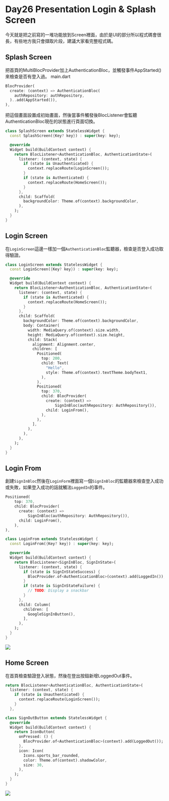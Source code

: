 # Day26 Presentation Login & Splash Screen
今天就是把之前寫的一堆功能放到Screen裡面，由於是UI的部分所以程式碼會很長，有些地方我只會擷取片段，建議大家看完整程式碼。

## Splash Screen
把首頁的MultiBlocProvider加上AuthenticationBloc，並觸發事件AppStarted()來檢查是否有登入過。
main.dart
```dart
BlocProvider(
  create: (context) => AuthenticationBloc(
    authRepository: authRepository,
  )..add(AppStarted()),
),
```

把這個畫面設置成初始畫面，然後當事件觸發後BlocListener會監聽AuthenticationBloc現在的狀態進行頁面切換。

```dart
class SplashScreen extends StatelessWidget {
  const SplashScreen({Key? key}) : super(key: key);

  @override
  Widget build(BuildContext context) {
    return BlocListener<AuthenticationBloc, AuthenticationState>(
      listener: (context, state) {
        if (state is Unauthenticated) {
          context.replaceRoute(LoginScreen());
        }
        if (state is Authenticated) {
          context.replaceRoute(HomeScreen());
        }
      },
      child: Scaffold(
        backgroundColor: Theme.of(context).backgroundColor,
      ),
    );
  }
}

```

## Login Screen
在`LoginScreen`這邊一樣加一個`AuthenticationBloc`監聽器，檢查是否登入成功取得驗證。

```dart
class LoginScreen extends StatelessWidget {
  const LoginScreen({Key? key}) : super(key: key);

  @override
  Widget build(BuildContext context) {
    return BlocListener<AuthenticationBloc, AuthenticationState>(
      listener: (context, state) {
        if (state is Authenticated) {
          context.replaceRoute(HomeScreen());
        }
      },
      child: Scaffold(
        backgroundColor: Theme.of(context).backgroundColor,
        body: Container(
          width: MediaQuery.of(context).size.width,
          height: MediaQuery.of(context).size.height,
          child: Stack(
            alignment: Alignment.center,
            children: [
              Positioned(
                top: 200,
                child: Text(
                  "Hello",
                  style: Theme.of(context).textTheme.bodyText1,
                ),
              ),
              Positioned(
                top: 370,
                child: BlocProvider(
                  create: (context) =>
                      SignInBloc(authRepository: AuthRepository()),
                  child: LoginFrom(),
                ),
              ),
            ],
          ),
        ),
      ),
    );
  }
}
```

## Login From
創建`SignInBloc`然後在`LoginForm`裡面寫一個`SignInBloc`的監聽器來檢查登入成功或失敗，如果登入成功的話就觸法`LoggedIn`的事件。

```dart
Positioned(
    top: 370,
    child: BlocProvider(
      create: (context) =>
          SignInBloc(authRepository: AuthRepository()),
      child: LoginFrom(),
    ),
),
```

```dart
class LoginFrom extends StatelessWidget {
  const LoginFrom({Key? key}) : super(key: key);

  @override
  Widget build(BuildContext context) {
    return BlocListener<SignInBloc, SignInState>(
      listener: (context, state) {
        if (state is SignInStateSuccess) {
          BlocProvider.of<AuthenticationBloc>(context).add(LoggedIn());
        }
        if (state is SignInStateFailure) {
          // TODO: Display a snackbar
        }
      },
      child: Column(
        children: [
          GoogleSignInButton(),
        ],
      ),
    );
  }
}
```

![](https://i.imgur.com/ZcRe5Cm.png)

## Home Screen
在首頁檢查驗證登入狀態，然後在登出按鈕新增LoggedOut事件。
```dart
return BlocListener<AuthenticationBloc, AuthenticationState>(
  listener: (context, state) {
    if (state is Unauthenticated) {
      context.replaceRoute(LoginScreen());
    }
  },
```

```dart
class SignOutButton extends StatelessWidget {
  @override
  Widget build(BuildContext context) {
    return IconButton(
      onPressed: () {
        BlocProvider.of<AuthenticationBloc>(context).add(LoggedOut());
      },
      icon: Icon(
        Icons.sports_bar_rounded,
        color: Theme.of(context).shadowColor,
        size: 30,
      ),
    );
  }
}
```
![](https://i.imgur.com/kPjzTFj.png)
